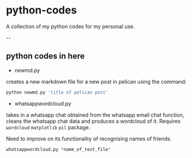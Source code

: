 # python-codes
A collection of my python codes for my personal use.

--
## python codes in here
- newmd.py



creates a new markdown file for a new post in pelican using the command:
```python
python newmd.py 'title of pelican post'
```


- whatsappwordcloud.py

takes in a whatsapp chat obtained from the whatsapp email chat function, cleans the whatsapp chat data and produces a wordcloud of it. Requires `wordcloud` `matplotlib` `pil` package. 

Need to improve on its functionality of recognising names of friends.
```python
whatsappwordcloud.py *name_of_text_file*
```
